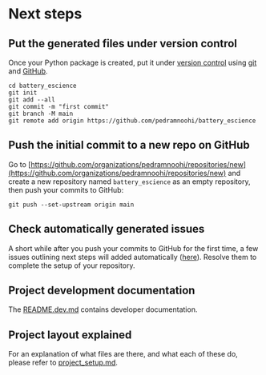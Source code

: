 # Next steps

## Put the generated files under version control

Once your Python package is created, put it under [version
control](https://guide.esciencecenter.nl/#/best_practices/version_control) using
[git](https://git-scm.com/) and [GitHub](https://github.com/).

```shell
cd battery_escience
git init
git add --all
git commit -m "first commit"
git branch -M main
git remote add origin https://github.com/pedramnoohi/battery_escience
```

## Push the initial commit to a new repo on GitHub

Go to
[https://github.com/organizations/pedramnoohi/repositories/new](https://github.com/organizations/pedramnoohi/repositories/new)
and create a new repository named `battery_escience` as an empty repository, then push your commits to GitHub:

```shell
git push --set-upstream origin main
```

## Check automatically generated issues

A short while after you push your commits to GitHub for the first time, a few issues outlining next steps will added
automatically ([here](https://github.com/pedramnoohi/battery_escience/issues?q=author%3Aapp%2Fgithub-actions)). Resolve them to complete the
setup of your repository.

## Project development documentation

The [README.dev.md](README.dev.md) contains developer documentation.

## Project layout explained

For an explanation of what files are there, and what each of these do, please refer to [project_setup.md](project_setup.md).
